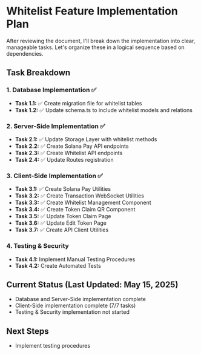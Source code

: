 # Whitelist Feature Implementation Plan

After reviewing the document, I'll break down the implementation into clear, manageable tasks. Let's organize these in a logical sequence based on dependencies.

## Task Breakdown

### 1. Database Implementation ✅
- **Task 1.1:** ✅ Create migration file for whitelist tables
- **Task 1.2:** ✅ Update schema.ts to include whitelist models and relations

### 2. Server-Side Implementation ✅
- **Task 2.1:** ✅ Update Storage Layer with whitelist methods
- **Task 2.2:** ✅ Create Solana Pay API endpoints
- **Task 2.3:** ✅ Create Whitelist API endpoints
- **Task 2.4:** ✅ Update Routes registration

### 3. Client-Side Implementation ✅
- **Task 3.1:** ✅ Create Solana Pay Utilities
- **Task 3.2:** ✅ Create Transaction WebSocket Utilities
- **Task 3.3:** ✅ Create Whitelist Management Component
- **Task 3.4:** ✅ Create Token Claim QR Component
- **Task 3.5:** ✅ Update Token Claim Page
- **Task 3.6:** ✅ Update Edit Token Page
- **Task 3.7:** ✅ Create API Client Utilities

### 4. Testing & Security
- **Task 4.1:** Implement Manual Testing Procedures
- **Task 4.2:** Create Automated Tests

## Current Status (Last Updated: May 15, 2025)
- Database and Server-Side implementation complete
- Client-Side implementation complete (7/7 tasks)
- Testing & Security implementation not started

## Next Steps
- Implement testing procedures

